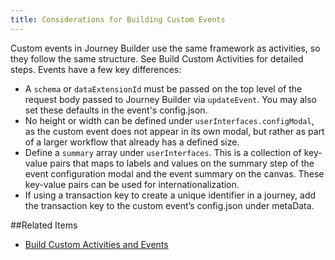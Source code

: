 ```yaml
---
title: Considerations for Building Custom Events
---
```


Custom events in Journey Builder use the same framework as activities, so they follow the same structure. See Build Custom Activities for detailed steps. Events have a few key differences:

* A `schema` or `dataExtensionId` must be passed on the top level of the request body passed to Journey Builder via `updateEvent`. You may also set these defaults in the event's config.json.
* No height or width can be defined under `userInterfaces.configModal`, as the custom event does not appear in its own modal, but rather as part of a larger workflow that already has a defined size.
* Define a `summary` array under `userInterfaces`. This is a collection of key-value pairs that maps to labels and values on the summary step of the event configuration modal and the event summary on the canvas. These key-value pairs can be used for internationalization.
* If using a transaction key to create a unique identifier in a journey, add the transaction key to the custom event’s config.json under metaData.

##Related Items
* [Build Custom Activities and Events](creating-activities.htm)
